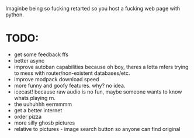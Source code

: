 Imaginbe being so fucking retarted so you host a fucking web page with python.

# TODO:
- get some feedback ffs
- better async
- improve autoban capabilities because oh boy, theres a lotta mfers trying to mess with router/non-existent databases/etc.
- improve modpack download speed
- more funny and goofy features. why? no idea.
- icecast! because raw audio is no fun, maybe someone wants to know whats playing rn.
- the uuhuhhh eermmmm
- get a better internet
- order pizza
- more silly ghosb pictures
- relative to pictures - image search button so anyone can find original
